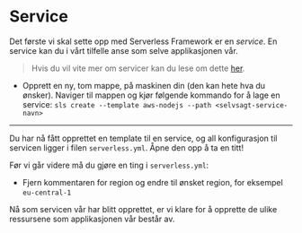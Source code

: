 # Service
Det første vi skal sette opp med Serverless Framework er en *service*. En service kan du i vårt tilfelle anse som selve applikasjonen vår.

>Hvis du vil vite mer om servicer kan du lese om dette [her](https://serverless.com/framework/docs/providers/aws/guide/services/).

- Opprett en ny, tom mappe, på maskinen din (den kan hete hva du ønsker). Naviger til mappen og kjør følgende kommando for å lage en service: `sls create --template aws-nodejs --path <selvsagt-service-navn>`

---

Du har nå fått opprettet en template til en service, og all konfigurasjon til servicen ligger i filen `serverless.yml`. Åpne den opp å ta en titt!

Før vi går videre må du gjøre en ting i `serverless.yml`:

- Fjern kommentaren for region og endre til ønsket region, for eksempel `eu-central-1`

Nå som servicen vår har blitt opprettet, er vi klare for å opprette de ulike ressursene som applikasjonen vår består av.